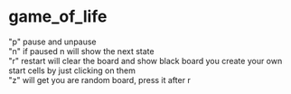 # game_of_life
"p" pause and unpause <br>
"n" if paused n will show the next state <br>
"r" restart will clear the board and show black board you create your own start cells by just clicking on them <br>
"z" will get you are random board, press it after r <br>
